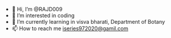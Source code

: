 - 👋 Hi, I’m @RAJD009
- 👀 I’m interested in coding
- 🌱 I’m currently learning in visva bharati, Department of Botany
- 📫 How to reach me iseries972020@gamil.com

<!---
RAJD009/RAJD009 is a ✨ special ✨ repository because its `README.md` (this file) appears on your GitHub profile.
You can click the Preview link to take a look at your changes.
--->
